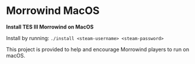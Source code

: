 # Morrowind MacOS

**Install TES III Morrowind on MacOS**

Install by running: `./install <steam-username> <steam-password>`

This project is provided to help and encourage Morrowind players to run on macOS.
